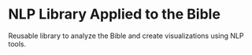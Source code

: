# NLP Library Applied to the Bible

Reusable library to analyze the Bible and create visualizations using NLP tools.

